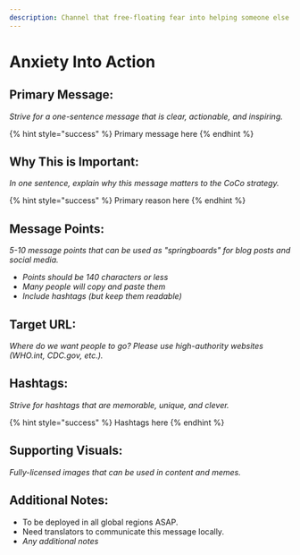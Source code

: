 ```yaml
---
description: Channel that free-floating fear into helping someone else.
---
```


# Anxiety Into Action

## Primary Message:

_Strive for a one-sentence message that is clear, actionable, and inspiring._

{% hint style="success" %}
Primary message here
{% endhint %}

## Why This is Important:

_In one sentence, explain why this message matters to the CoCo strategy._

{% hint style="success" %}
Primary reason here
{% endhint %}

## Message Points:

_5-10 message points that can be used as "springboards" for blog posts and social media._

* _Points should be 140 characters or less_
* _Many people will copy and paste them_
* _Include hashtags \(but keep them readable\)_

## Target URL:

_Where do we want people to go? Please use high-authority websites \(WHO.int, CDC.gov, etc.\)._

## Hashtags:

_Strive for hashtags that are memorable, unique, and clever._

{% hint style="success" %}
Hashtags here
{% endhint %}

## Supporting Visuals:

_Fully-licensed images that can be used in content and memes._

## Additional Notes:

* To be deployed in all global regions ASAP.
* Need translators to communicate this message locally. 
* _Any additional notes_

